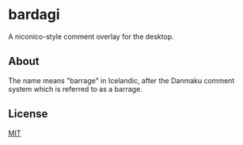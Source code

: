 # bardagi
A niconico-style comment overlay for the desktop.

## About
The name means "barrage" in Icelandic, after the Danmaku comment system which is referred to as a barrage.

## License
[MIT](LICENSE)
